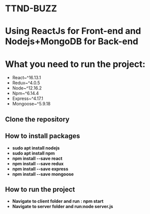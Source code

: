 # TTND-BUZZ
# Using ReactJs for Front-end and Nodejs+MongoDB for Back-end

# What you need to run the project:
 - React~^16.13.1
 - Redux~^4.0.5
 - Node~^12.16.2
 - Npm~^6.14.4
 - Express~^4.17.1
 - Mongoose~^5.9.18

## Clone the repository

## How to install packages
 - **sudo apt install nodejs** 
 - **sudo apt install npm**
 - **npm install --save react**
 - **npm install --save redux**
 - **npm install --save express**
 - **npm install --save mongoose**

## How to run the project
 - **Navigate to client folder and run : npm start**
 - **Navigate to server folder and run:node server.js**

